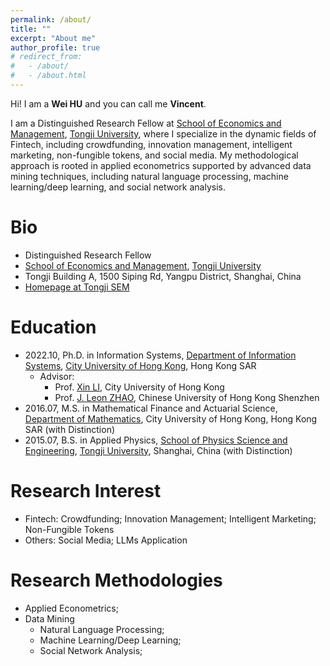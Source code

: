 ```yaml
---
permalink: /about/
title: ""
excerpt: "About me"
author_profile: true
# redirect_from: 
#   - /about/
#   - /about.html
---
```


Hi! I am a **Wei HU** and you can call me **Vincent**. 

I am a Distinguished Research Fellow at [School of Economics and Management](https://sem.tongji.edu.cn/semen/), [Tongji University](https://en.tongji.edu.cn/p/#/), where I specialize in the dynamic fields of Fintech, including crowdfunding, innovation management, intelligent marketing, non-fungible tokens, and social media. My methodological approach is rooted in applied econometrics supported by advanced data mining techniques, including natural language processing, machine learning/deep learning, and social network analysis. 

# Bio

 - Distinguished Research Fellow
 - [School of Economics and Management](https://sem.tongji.edu.cn/semen/), [Tongji University](https://en.tongji.edu.cn/p/#/)
 - Tongji Building A, 1500 Siping Rd, Yangpu District, Shanghai, China
- [Homepage at Tongji SEM](https://sem.tongji.edu.cn/semen/23649.html)


# Education

- 2022.10, Ph.D. in Information Systems, [Department of Information Systems](https://www.cb.cityu.edu.hk/is/), [City University of Hong Kong](https://www.cityu.edu.hk/), Hong Kong SAR
  - Advisor: 
    - Prof. [Xin LI](https://www.cb.cityu.edu.hk/staff/xinli24/), City University of Hong Kong
    - Prof. [J. Leon ZHAO](https://myweb.cuhk.edu.cn/leonzhao), Chinese University of Hong Kong Shenzhen
- 2016.07, M.S. in Mathematical Finance and Actuarial Science, [Department of Mathematics](https://www.cityu.edu.hk/ma/), City University of Hong Kong, Hong Kong SAR (with Distinction)
- 2015.07, B.S. in Applied Physics, [School of Physics Science and Engineering](https://physics.tongji.edu.cn/En), [Tongji University](https://en.tongji.edu.cn/p/#/), Shanghai, China (with Distinction)

# Research Interest

- Fintech: Crowdfunding; Innovation Management; Intelligent Marketing; Non-Fungible Tokens
- Others: Social Media; LLMs Application

# Research Methodologies

- Applied Econometrics;
- Data Mining
  - Natural Language Processing;
  - Machine Learning/Deep Learning;
  - Social Network Analysis;


